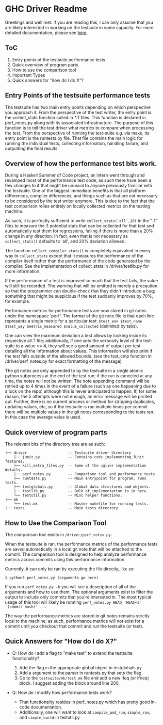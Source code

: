 GHC Driver Readme
=================

Greetings and well met.  If you are reading this, I can only assume that you
are likely interested in working on the testsuite in some capacity.  For more
detailed documentation, please see [here][1].

## ToC

1. Entry points of the testsuite performance tests
2. Quick overview of program parts
3. How to use the comparison tool
4. Important Types
5. Quick answers for "how do I do X"?


## Entry Points of the testsuite performance tests

The testsuite has two main entry points depending on which perspective you
approach it.  From the perspective of the test writer, the entry point is the
collect_stats function called in *.T files.  This function is declared in
perf_notes.py along with its associated infrastructure.  The purpose of this
function is to tell the test driver what metrics to compare when processing
the test. From the perspective of running the test-suite e.g. via make, its
entry point is the runtests.py file. That file contains the main logic for
running the individual tests, collecting information, handling failure, and
outputting the final results.

## Overview of how the performance test bits work.
During a Haskell Summer of Code project, an intern went through and revamped
most of the performance test code, as such there have been a few changes to it
that might be unusual to anyone previously familiar with the testsuite. One of
the biggest immediate benefits is that all platform differences, compiler
differences, and things such as that are not necessary to be considered by the
test writer anymore. This is due to the fact that the test comparison relies
entirely on locally collected metrics on the testing machine.

As such, it is perfectly sufficient to write `collect_stats('all',20)` in the
".T" files to measure the 3 potential stats that can be collected for that test
and automatically test them for regressions, failing if there is more than a 20%
change in any direction. In fact, even that is not necessary as
`collect_stats()` defaults to 'all', and 20% deviation allowed.

The function `collect_compiler_stats()` is completely equivalent in every way to
`collect_stats` except that it measures the performance of the compiler itself
rather than the performance of the code generated by the compiler. See the
implementation of collect_stats in /driver/testlib.py for more information.

If the performance of a test is improved so much that the test fails, the value
will still be recorded. The warning that will be emitted is merely a precaution
so that the programmer can double-check that they didn't introduce a bug;
something that might be suspicious if the test suddenly improves by 70%,
for example.

Performance metrics for performance tests are now stored in git notes under the
namespace 'perf'.  The format of the git note file is that each line represents
a single metric for a particular test: `$test_env $test_name $test_way
$metric_measured $value_collected` (delimited by tabs).

One can view the maximum deviation a test allows by looking inside its
respective all.T file; additionally, if one sets the verbosity level of the
test-suite to a value >= 4, they will see a good amount of output per test
detailing all the information about values.  This information will also print
if the test falls outside of the allowed bounds.  (see the test_cmp function in
/driver/perf_notes.py for exact formatting of the message)

The git notes are only appended to by the testsuite in a single atomic python
subprocess at the end of the test run; if the run is canceled at any time, the
notes will not be written.  The note appending command will be retried up to 4
times in the event of a failure (such as one happening due to a lock on the
repo) although this is never anticipated to happen.  If, for some reason, the 5
attempts were not enough, an error message will be printed out.  Further, there
is no current process or method for stripping duplicates, updating values, etc,
so if the testsuite is ran multiple times per commit there will be multiple
values in the git notes corresponding to the tests ran.  In this case the
average value is used.

## Quick overview of program parts

The relevant bits of the directory tree are as such:

```
├── driver                   -- Testsuite driver directory
    ├── junit.py             -- Contains code implementing JUnit features.
    ├── kill_extra_files.py  -- Some of the uglier implementation details.
    ├── perf_notes.py        -- Comparison tool and performance tests.
    ├── runtests.py          -- Main entrypoint for program; runs tests.
    ├── testglobals.py       -- Global data structures and objects.
    ├── testlib.py           -- Bulk of implementation is in here.
    └── testutil.py          -- Misc helper functions.
├── mk
    └── test.mk              -- Master makefile for running tests.
├── tests                    -- Main tests directory.
```

## How to Use the Comparison Tool

The comparison tool exists in `/driver/perf_notes.py`.

When the testsuite is ran, the performance metrics of the performance tests are
saved automatically in a local git note that will be attached to the commit.
The comparison tool is designed to help analyze performance metrics across
commits using this performance information.

Currently, it can only be ran by executing the file directly, like so:
```
$ python3 perf_notes.py (arguments go here)
```

If you run `perf_notes.py -h` you will see a description of all of the
arguments and how to use them.  The optional arguments exist to filter the
output to include only commits that you're interested in.  The most typical
usage of this tool will likely be running `perf_notes.py HEAD 'HEAD~1' '(commit
hash)' ...`

The way the performance metrics are stored in git notes remains strictly local
to the machine; as such, performance metrics will not exist for a commit until
you checkout that commit and run the testsuite (or test).

## Quick Answers for "How do I do X?"

* Q: How do I add a flag to "make test" to extend the testsuite functionality?
    1. Add the flag in the appropriate global object in testglobals.py
    2. Add a argument to the parser in runtests.py that sets the flag
    3. Go to the `testsuite/mk/test.mk` file and add a new ifeq (or ifneq)
        block. I suggest adding the block around line 200.
* Q: How do I modify how performance tests work?
    * That functionality resides in perf_notes.py which has pretty good
      in-code documentation.
    * Additionally, one will want to look at `compile_and_run`, `simple_run`,
      and `simple_build` in testutil.py

  [1]: https://gitlab.haskell.org/ghc/ghc/wikis/building/running-tests
